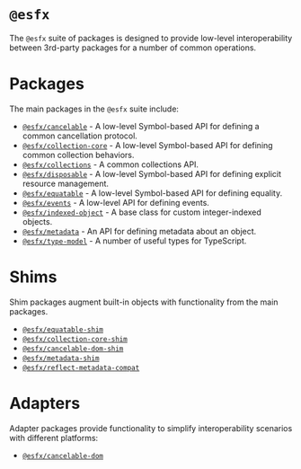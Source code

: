 # `@esfx`

The `@esfx` suite of packages is designed to provide low-level interoperability between 3rd-party packages for a number of common operations.

# Packages

The main packages in the `@esfx` suite include:

- [`@esfx/cancelable`](../packages/cancelable/README.md) - A low-level Symbol-based API for defining a common cancellation protocol.
- [`@esfx/collection-core`](../packages/collection-core/README.md) - A low-level Symbol-based API for defining common collection behaviors.
- [`@esfx/collections`](../packages/collections/README.md) - A common collections API.
- [`@esfx/disposable`](../packages/disposable/README.md) - A low-level Symbol-based API for defining explicit resource management.
- [`@esfx/equatable`](../packages/equatable/README.md) - A low-level Symbol-based API for defining equality.
- [`@esfx/events`](../packages/events/README.md) - A low-level API for defining events.
- [`@esfx/indexed-object`](../packages/indexed-object/README.md) - A base class for custom integer-indexed objects.
- [`@esfx/metadata`](../packages/metadata/README.md) - An API for defining metadata about an object.
- [`@esfx/type-model`](../packages/type-model/README.md) - A number of useful types for TypeScript.

# Shims

Shim packages augment built-in objects with functionality from the main packages.

- [`@esfx/equatable-shim`](../packages/equatable-shim/README.md)
- [`@esfx/collection-core-shim`](../packages/collection-core-shim/README.md)
- [`@esfx/cancelable-dom-shim`](../packages/cancelable-dom-shim/README.md)
- [`@esfx/metadata-shim`](../packages/metadata-shim/README.md)
- [`@esfx/reflect-metadata-compat`](../packages/reflect-metadata-compat/README.md)

# Adapters

Adapter packages provide functionality to simplify interoperability scenarios with different platforms:

- [`@esfx/cancelable-dom`](../packages/cancelable-dom/README.md)
